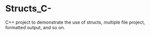 # Structs_C-
C++ project to demonstrate the use of structs, multiple file project, formatted output, and so on.
